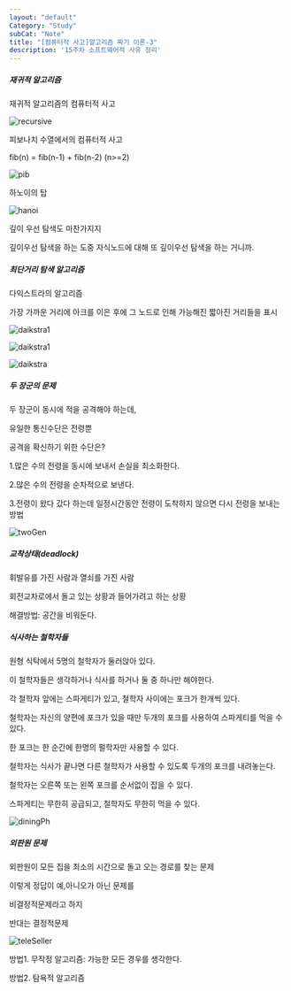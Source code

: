 ```yaml
---
layout: "default"
Category: "Study"
subCat: "Note"
title: "[컴퓨터적 사고]알고리즘 짜기 이론-3"
description: '15주차 소프트웨어적 사유 정리'
---
```


##### 재귀적 알고리즘


재귀적 알고리즘의 컴퓨터적 사고

![recursive](/assets/Photo/recursive.PNG)

피보나치 수열에서의 컴퓨터적 사고

fib(n) = fib(n-1) + fib(n-2) (n>=2)

![pib](/assets/Photo/pib.PNG)


하노이의 탑

![hanoi](/assets/Photo/hanoi.PNG)

깊이 우선 탐색도 마찬가지지

깊이우선 탐색을 하는 도중 자식노드에 대해 또 깊이우선 탐색을 하는 거니까.


##### 최단거리 탐색 알고리즘

다익스트라의 알고리즘

가장 가까운 거리에 아크를 이은 후에 그 노드로 인해 가능해진 짧아진 거리들을 표시

![daikstra1](/assets/Photo/daik1.PNG)

![daikstra1](/assets/Photo/daik2.PNG)

![daikstra](/assets/Photo/daik.PNG)


##### 두 장군의 문제

두 장군이 동시에 적을 공격해야 하는데,

유일한 통신수단은 전령뿐

공격을 확신하기 위한 수단은?

1.많은 수의 전령을 동시에 보내서 손실을 최소화한다.

2.많은 수의 전령을 순차적으로 보낸다.

3.전령이 왔다 갔다 하는데 일정시간동안 전령이 도착하지 않으면 다시 전령을 보내는 방법

![twoGen](/assets/Photo/twoGen.PNG)


##### 교착상태(deadlock)

휘발유를 가진 사람과 열쇠를 가진 사람

회전교차로에서 돌고 있는 상황과 들어가려고 하는 상황

해결방법: 공간을 비워둔다.

##### 식사하는 철학자들

원형 식탁에서 5명의 철학자가 둘러앉아 있다.

이 철학자들은 생각하거나 식사를 하거나 둘 중 하나만 해야한다.

각 철학자 앞에는 스파게티가 있고, 철학자 사이에는 포크가 한개씩 있다.

철학자는 자신의 양편에 포크가 있을 때만 두개의 포크를 사용하여 스파게티를 먹을 수 있다.

한 포크는 한 순간에 한명의 펄학자만 사용할 수 있다.

철학자는 식사가 끝나면 다른 철학자가 사용할 수 있도록 두개의 포크를 내려놓는다.

철학자는 오른쪽 또는 왼쪽 포크를 순서없이 잡을 수 있다.

스파게티는 무한히 공급되고, 철학자도 무한히 먹을 수 있다.

![diningPh](/assets/Photo/diningPh.PNG)

##### 외판원 문제

외판원이 모든 집을 최소의 시간으로 돌고 오는 경로를 찾는 문제

이렇게 정답이 예,아니오가 아닌 문제를

비결정적문제라고 하지

반대는 결정적문제

![teleSeller](/assets/Photo/teleSeller.PNG)

방법1. 무작정 알고리즘: 가능한 모든 경우를 생각한다.

방법2. 탐욕적 알고리즘
